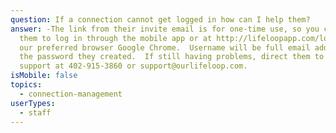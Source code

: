 ```yaml
---
question: If a connection cannot get logged in how can I help them?
answer: -The link from their invite email is for one-time use, so you can remind
  them to log in through the mobile app or at http://lifeloopapp.com/login using
  our preferred browser Google Chrome.  Username will be full email address with
  the password they created.  If still having problems, direct them to LifeLoop
  support at 402-915-3860 or support@ourlifeloop.com.
isMobile: false
topics:
  - connection-management
userTypes:
  - staff
---
```

